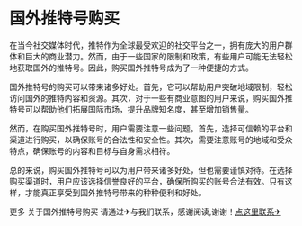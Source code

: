 # 国外推特号购买

在当今社交媒体时代，推特作为全球最受欢迎的社交平台之一，拥有庞大的用户群体和巨大的商业潜力。然而，由于一些国家的限制和政策，有些用户可能无法轻松地获取国外的推特号。因此，购买国外推特号成为了一种便捷的方式。

国外推特号的购买可以带来诸多好处。首先，它可以帮助用户突破地域限制，轻松访问国外的推特内容和资源。其次，对于一些有商业意图的用户来说，购买国外推特号可以帮助他们拓展国际市场，提升品牌知名度，甚至增加销售量。

然而，在购买国外推特号时，用户需要注意一些问题。首先，选择可信赖的平台和渠道进行购买，以确保账号的合法性和安全性。其次，需要注意账号的地域和受众特点，确保账号的内容和目标与自身需求相符。

总的来说，购买国外推特号可以为用户带来诸多好处，但也需要谨慎对待。在选择购买渠道时，用户应该选择信誉良好的平台，确保所购买的账号合法有效。只有这样，才能真正享受到国外推特号带来的种种便利和好处。

更多 关于国外推特号购买 请通过✈与我们联系，感谢阅读,谢谢！[点这里联系✈](https://acc.k02.cc)